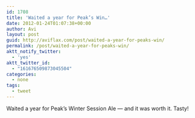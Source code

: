 ```yaml
---
id: 1708
title: 'Waited a year for Peak’s Win…'
date: 2012-01-24T01:07:38+00:00
author: Avi
layout: post
guid: http://aviflax.com/post/waited-a-year-for-peaks-win/
permalink: /post/waited-a-year-for-peaks-win/
aktt_notify_twitter:
  - 'yes'
aktt_twitter_id:
  - "161676509873045504"
categories:
  - none
tags:
  - tweet
---
```

Waited a year for Peak’s Winter Session Ale — and it was worth it. Tasty!